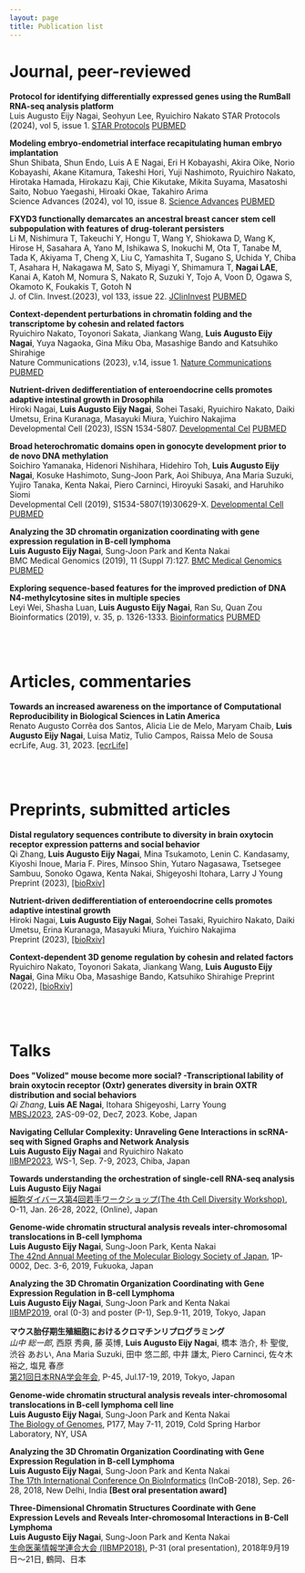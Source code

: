 ```yaml
---
layout: page
title: Publication list
---
```


# Journal, peer-reviewed
**Protocol for identifying differentially expressed genes using the RumBall RNA-seq analysis platform**  
Luis Augusto Eijy Nagai, Seohyun Lee, Ryuichiro Nakato
STAR Protocols (2024), vol 5, issue 1. [STAR Protocols](https://star-protocols.cell.com/protocols/3354) [PUBMED](https://pubmed.ncbi.nlm.nih.gov/38461412/)


**Modeling embryo-endometrial interface recapitulating human embryo implantation**  
Shun Shibata, Shun Endo, Luis A E Nagai, Eri H Kobayashi, Akira Oike, Norio Kobayashi, Akane Kitamura, Takeshi Hori, Yuji Nashimoto, Ryuichiro Nakato, Hirotaka Hamada, Hirokazu Kaji, Chie Kikutake, Mikita Suyama, Masatoshi Saito, Nobuo Yaegashi, Hiroaki Okae, Takahiro Arima  
Science Advances (2024), vol 10, issue 8. [Science Advances](https://www.science.org/doi/10.1126/sciadv.adi4819) [PUBMED](https://www.ncbi.nlm.nih.gov/pmc/articles/PMC10889356/)


**FXYD3 functionally demarcates an ancestral breast cancer stem cell subpopulation with features of drug-tolerant persisters**  
Li M, Nishimura T, Takeuchi Y, Hongu T, Wang Y, Shiokawa D, Wang K, Hirose H, Sasahara A, Yano M, Ishikawa S, Inokuchi M, Ota T, Tanabe M, Tada K, Akiyama T, Cheng X, Liu C, Yamashita T, Sugano S, Uchida Y, Chiba T, Asahara H, Nakagawa M, Sato S, Miyagi Y, Shimamura T, **Nagai LAE**, Kanai A, Katoh M, Nomura S, Nakato R, Suzuki Y, Tojo A, Voon D, Ogawa S, Okamoto K, Foukakis T, Gotoh N  
J. of Clin. Invest.(2023), vol 133, issue 22. [JClinInvest](https://www.jci.org/articles/view/166666) [PUBMED](https://pubmed.ncbi.nlm.nih.gov/37966117/)


**Context-dependent   perturbations   in   chromatin   folding   and   the
transcriptome by cohesin and related factors**  
Ryuichiro Nakato, Toyonori Sakata, Jiankang Wang, **Luis Augusto Eijy Nagai**, Yuya Nagaoka, Gina Miku Oba, Masashige Bando and Katsuhiko Shirahige  
Nature Communications (2023), v.14, issue 1. [Nature Communications](https://www.nature.com/articles/s41467-023-41316-4) [PUBMED](https://pubmed.ncbi.nlm.nih.gov/37726281/)  


**Nutrient-driven dedifferentiation of enteroendocrine cells promotes adaptive intestinal growth in Drosophila**  
Hiroki Nagai, **Luis Augusto Eijy Nagai**, Sohei Tasaki, Ryuichiro Nakato, Daiki Umetsu, Erina Kuranaga, Masayuki Miura, Yuichiro Nakajima  
Developmental Cell (2023), ISSN 1534-5807. [Developmental Cel](https://www.cell.com/developmental-cell/abstract/S1534-5807(23)00437-9) [PUBMED](https://pubmed.ncbi.nlm.nih.gov/37689060/)  


**Broad heterochromatic domains open in gonocyte development prior to de novo DNA methylation**  
Soichiro Yamanaka, Hidenori Nishihara, Hidehiro Toh, **Luis Augusto Eijy Nagai**, Kosuke Hashimoto, Sung-Joon Park, Aoi Shibuya, Ana Maria Suzuki, Yujiro Tanaka, Kenta Nakai, Piero Carninci, Hiroyuki Sasaki, and Haruhiko Siomi  
Developmental Cell (2019), S1534-5807(19)30629-X. [Developmental Cell](https://www.cell.com/developmental-cell/fulltext/S1534-5807(19)30629-X) [PUBMED](https://www.ncbi.nlm.nih.gov/pubmed/31474564)  


**Analyzing the 3D chromatin organization coordinating with gene expression regulation in B-cell lymphoma**  
**Luis Augusto Eijy Nagai**, Sung-Joon Park and Kenta Nakai  
BMC Medical Genomics (2019), 11 (Suppl 7):127. [BMC Medical Genomics](https://bmcmedgenomics.biomedcentral.com/articles/10.1186/s12920-018-0437-8) [PUBMED](https://www.ncbi.nlm.nih.gov/pubmed/30894186)  


**Exploring sequence-based features for the improved prediction of DNA N4-methylcytosine sites in multiple species**  
Leyi Wei, Shasha Luan, **Luis Augusto Eijy Nagai**, Ran Su, Quan Zou  
Bioinformatics (2019), v. 35, p. 1326-1333. [Bioinformatics](https://academic.oup.com/bioinformatics/article/35/8/1326/5102871) [PUBMED](https://pubmed.ncbi.nlm.nih.gov/30239627/)  

<br>
<br>

# Articles, commentaries

**Towards an increased awareness on the importance of Computational Reproducibility in Biological Sciences in Latin America**  
Renato Augusto Corrêa dos Santos, Alicia Lie de Melo, Maryam Chaib, **Luis Augusto Eijy Nagai**, Luisa Matiz, Tulio Campos, Raissa Melo de Sousa  
ecrLife, Aug. 31, 2023. [[ecrLife]](https://ecrlife.org/reproducibility-in-biological-sciences-in-latin-america/)  

<br>
<br>

# Preprints, submitted articles
**Distal regulatory sequences contribute to diversity in brain oxytocin receptor expression patterns and social behavior**  
Qi Zhang, **Luis Augusto Eijy Nagai**, Mina Tsukamoto, Lenin C. Kandasamy, Kiyoshi Inoue, Maria F. Pires, Minsoo Shin, Yutaro Nagasawa, Tsetsegee Sambuu, Sonoko Ogawa, Kenta Nakai, Shigeyoshi Itohara, Larry J Young  
Preprint (2023), [[bioRxiv]](https://www.biorxiv.org/content/10.1101/2022.12.01.518660v2.full)  


**Nutrient-driven dedifferentiation of enteroendocrine cells promotes adaptive intestinal growth**  
Hiroki Nagai, **Luis Augusto Eijy Nagai**, Sohei Tasaki, Ryuichiro Nakato, Daiki Umetsu, Erina Kuranaga, Masayuki Miura, Yuichiro Nakajima  
Preprint (2023), [[bioRxiv]](https://www.biorxiv.org/content/10.1101/2023.05.08.539820v1.full)  


**Context-dependent 3D genome regulation by cohesin and related factors**  
Ryuichiro Nakato, Toyonori Sakata, Jiankang Wang, **Luis Augusto Eijy Nagai**, Gina Miku Oba, Masashige Bando, Katsuhiko Shirahige
Preprint (2022), [[bioRxiv]](https://www.biorxiv.org/content/10.1101/2022.05.24.493188v1)  

<br>
<br>


# Talks
**Does "Volized" mouse become more social? -Transcriptional lability of brain oxytocin receptor (Oxtr) generates diversity in brain OXTR distribution and social behaviors**  
_Qi Zhang_, **Luis AE Nagai**, Itohara Shigeyoshi, Larry Young  
[MBSJ2023](https://www2.aeplan.co.jp/mbsj2023/en-index.html), 2AS-09-02, Dec7, 2023. Kobe, Japan  

**Navigating Cellular Complexity: Unraveling Gene Interactions in scRNA-seq with Signed Graphs and Network Analysis**  
**Luis Augusto Eijy Nagai** and Ryuichiro Nakato  
[IIBMP2023](https://smartconf.jp/content/iibmp2023/workshop), WS-1, Sep. 7-9, 2023, Chiba, Japan  

**Towards understanding the orchestration of single-cell RNA-seq analysis**  
**Luis Augusto Eijy Nagai**  
[細胞ダイバース第4回若手ワークショップ(The 4th Cell Diversity Workshop)](http://cdiversity.umin.jp/event/index.html), O-11, Jan. 26-28, 2022, (Online), Japan  

**Genome-wide chromatin structural analysis reveals inter-chromosomal translocations in B-cell lymphoma**  
**Luis Augusto Eijy Nagai**, Sung-Joon Park, Kenta Nakai  
[The 42nd Annual Meeting of the Molecular Biology Society of Japan](https://www2.aeplan.co.jp/mbsj2019/), 1P-0002, Dec. 3-6, 2019, Fukuoka, Japan  

**Analyzing the 3D Chromatin Organization Coordinating with Gene Expression Regulation in B-cell Lymphoma**  
**Luis Augusto Eijy Nagai**, Sung-Joon Park and Kenta Nakai  
[IIBMP2019](https://iibmp2019.tokyo/), oral (0-3) and poster (P-1), Sep.9-11, 2019, Tokyo, Japan  

**マウス胎仔期生殖細胞におけるクロマチンリプログラミング**  
_山中 総一郎_, 西原 秀典, 藤 英博, **Luis Augusto Eijy Nagai**, 橋本 浩介, 朴 聖俊, 渋谷 あおい, Ana Maria Suzuki, 田中 悠二郎, 中井 謙太, Piero Carninci, 佐々木 裕之, 塩見 春彦  
[第21回日本RNA学会年会](https://www.rnaj.org/rna2019), P-45, Jul.17-19, 2019, Tokyo, Japan  

**Genome-wide chromatin structural analysis reveals inter-chromosomal translocations in B-cell lymphoma cell line**  
**Luis Augusto Eijy Nagai**, Sung-Joon Park and Kenta Nakai  
[The Biology of Genomes](https://meetings.cshl.edu/meetings.aspx?meet=GENOME&year=19), P177, May 7-11, 2019, Cold Spring Harbor Laboratory, NY, USA  

**Analyzing the 3D Chromatin Organization Coordinating with Gene Expression Regulation in B-cell Lymphoma**  
**Luis Augusto Eijy Nagai**, Sung-Joon Park and Kenta Nakai  
[The 17th International Conference On BioInformatics](http://www.incob2018.org/) (InCoB-2018), Sep. 26-28, 2018, New Delhi, India **[Best oral presentation award]**  

**Three-Dimensional Chromatin Structures Coordinate with Gene Expression Levels and Reveals Inter-chromosomal Interactions in B-Cell Lymphoma**  
**Luis Augusto Eijy Nagai**, Sung-Joon Park and Kenta Nakai  
[生命医薬情報学連合大会 (IIBMP2018)](https://www.jsbi.org/iibmp2018/index.html), P-31 (oral presentation), 2018年9月19日～21日, 鶴岡、日本  

